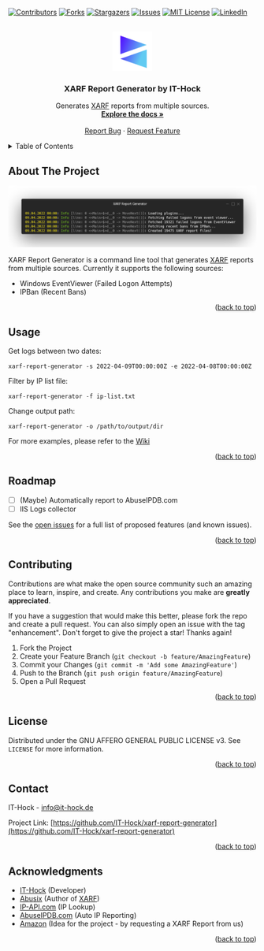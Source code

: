 <div id="top"></div>

[![Contributors][contributors-shield]][contributors-url]
[![Forks][forks-shield]][forks-url]
[![Stargazers][stars-shield]][stars-url]
[![Issues][issues-shield]][issues-url]
[![MIT License][license-shield]][license-url]
[![LinkedIn][linkedin-shield]][linkedin-url]

<!-- PROJECT LOGO -->
<br />
<div align="center">
  <a href="https://github.com/IT-Hock/xarf-report-generator">
    <img src="images/logo.png" alt="Logo" width="80" height="80">
  </a>

<h3 align="center">XARF Report Generator by IT-Hock</h3>

  <p align="center">
    Generates <a href="https://github.com/abusix/xarf">XARF</a> reports from multiple sources.
    <br />
    <a href="https://github.com/IT-Hock/xarf-report-generator/wiki"><strong>Explore the docs »</strong></a>
    <br />
    <br />
    <a href="https://github.com/IT-Hock/xarf-report-generator/issues">Report Bug</a>
    ·
    <a href="https://github.com/IT-Hock/xarf-report-generator/issues">Request Feature</a>
  </p>
</div>

<!-- TABLE OF CONTENTS -->
<details>
  <summary>Table of Contents</summary>
  <ol>
    <li>
      <a href="#about-the-project">About The Project</a>
    </li>
    <li><a href="#usage">Usage</a></li>
    <li><a href="#roadmap">Roadmap</a></li>
    <li><a href="#contributing">Contributing</a></li>
    <li><a href="#license">License</a></li>
    <li><a href="#contact">Contact</a></li>
    <li><a href="#acknowledgments">Acknowledgments</a></li>
  </ol>
</details>

<!-- ABOUT THE PROJECT -->
## About The Project

[![XARF Report Generator Screen Shot][product-screenshot]](https://github.com/It-Hock/xarf-report-generator)

XARF Report Generator is a command line tool that generates <a href="https://github.com/abusix/xarf">XARF</a> reports from multiple sources.
Currently it supports the following sources:

- Windows EventViewer (Failed Logon Attempts)
- IPBan (Recent Bans)

<p align="right">(<a href="#top">back to top</a>)</p>

<!-- USAGE EXAMPLES -->
## Usage

Get logs between two dates:

```
xarf-report-generator -s 2022-04-09T00:00:00Z -e 2022-04-08T00:00:00Z
```

Filter by IP list file:

```
xarf-report-generator -f ip-list.txt
```

Change output path:

```
xarf-report-generator -o /path/to/output/dir
```

For more examples, please refer to the [Wiki](https://github.com/IT-Hock/xarf-report-generator/wiki)

<p align="right">(<a href="#top">back to top</a>)</p>

<!-- ROADMAP -->
## Roadmap

- [ ] (Maybe) Automatically report to AbuseIPDB.com
- [ ] IIS Logs collector

See the [open issues](https://github.com/IT-Hock/xarf-report-generator/issues) for a full list of proposed features (and known issues).

<p align="right">(<a href="#top">back to top</a>)</p>

<!-- CONTRIBUTING -->
## Contributing

Contributions are what make the open source community such an amazing place to learn, inspire, and create. Any contributions you make are **greatly appreciated**.

If you have a suggestion that would make this better, please fork the repo and create a pull request. You can also simply open an issue with the tag "enhancement".
Don't forget to give the project a star! Thanks again!

1. Fork the Project
2. Create your Feature Branch (`git checkout -b feature/AmazingFeature`)
3. Commit your Changes (`git commit -m 'Add some AmazingFeature'`)
4. Push to the Branch (`git push origin feature/AmazingFeature`)
5. Open a Pull Request

<p align="right">(<a href="#top">back to top</a>)</p>

<!-- LICENSE -->
## License

Distributed under the  GNU AFFERO GENERAL PUBLIC LICENSE v3. See `LICENSE` for more information.

<p align="right">(<a href="#top">back to top</a>)</p>


<!-- CONTACT -->
## Contact

IT-Hock - info@it-hock.de

Project Link: [https://github.com/IT-Hock/xarf-report-generator](https://github.com/IT-Hock/xarf-report-generator)

<p align="right">(<a href="#top">back to top</a>)</p>

<!-- ACKNOWLEDGMENTS -->
## Acknowledgments

* [IT-Hock](https://it-hock.de) (Developer)
* [Abusix](https://abusix.com) (Author of [XARF](https://github.com/abusix/xarf))
* [IP-API.com](https://ip-api.com) (IP Lookup)
* [AbuseIPDB.com](https://abuseipdb.com) (Auto IP Reporting)
* [Amazon](https://aws.amazon.com) (Idea for the project - by requesting a XARF Report from us)

<p align="right">(<a href="#top">back to top</a>)</p>

<!-- MARKDOWN LINKS & IMAGES -->
<!-- https://www.markdownguide.org/basic-syntax/#reference-style-links -->
[contributors-shield]: https://img.shields.io/github/contributors/IT-Hock/xarf-report-generator.svg?style=for-the-badge
[contributors-url]: https://github.com/IT-Hock/xarf-report-generator/graphs/contributors
[forks-shield]: https://img.shields.io/github/forks/IT-Hock/xarf-report-generator.svg?style=for-the-badge
[forks-url]: https://github.com/IT-Hock/xarf-report-generator/network/members
[stars-shield]: https://img.shields.io/github/stars/IT-Hock/xarf-report-generator.svg?style=for-the-badge
[stars-url]: https://github.com/IT-Hock/xarf-report-generator/stargazers
[issues-shield]: https://img.shields.io/github/issues/IT-Hock/xarf-report-generator.svg?style=for-the-badge
[issues-url]: https://github.com/IT-Hock/xarf-report-generator/issues
[license-shield]: https://img.shields.io/github/license/IT-Hock/xarf-report-generator.svg?style=for-the-badge
[license-url]: https://github.com/IT-Hock/xarf-report-generator/blob/master/LICENSE.txt
[linkedin-shield]: https://img.shields.io/badge/-LinkedIn-black.svg?style=for-the-badge&logo=linkedin&colorB=555
[linkedin-url]: https://linkedin.com/in/dominic-hock
[product-screenshot]: images/screenshot.png
